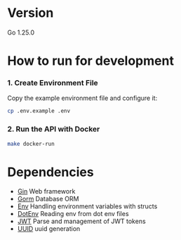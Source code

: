 # Version

Go 1.25.0

# How to run for development

### 1. Create Environment File
Copy the example environment file and configure it:
```bash
cp .env.example .env
```

### 2. Run the API with Docker
```bash
make docker-run
```

# Dependencies

- [Gin](https://gin-gonic.com/) Web framework
- [Gorm](https://gorm.io/) Database ORM
- [Env](https://github.com/caarlos0/env) Handling environment variables with structs
- [DotEnv](https://github.com/joho/godotenv) Reading env from dot env files
- [JWT](https://github.com/golang-jwt/jwt) Parse and management of JWT tokens
- [UUID](https://github.com/google/uuid) uuid generation